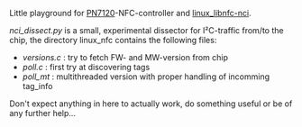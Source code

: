 Little playground for [PN7120](http://www.nxp.com/products/identification-and-security/nfc-and-reader-ics/nfc-controller-solutions/full-nfc-forum-compliant-controller-with-integrated-firmware-and-nci-interface:PN7120A0EV)-NFC-controller and [linux_libnfc-nci](https://github.com/NXPNFCLinux/linux_libnfc-nci).

*nci_dissect.py* is a small, experimental dissector for I²C-traffic from/to the chip, the directory linux_nfc contains the following files:

* *versions.c* : try to fetch FW- and MW-version from chip
* *poll.c* : first try at discovering tags
* *poll_mt* : multithreaded version with proper handling of incomming tag_info

Don't expect anything in here to actually work, do something useful or be of any further help...
